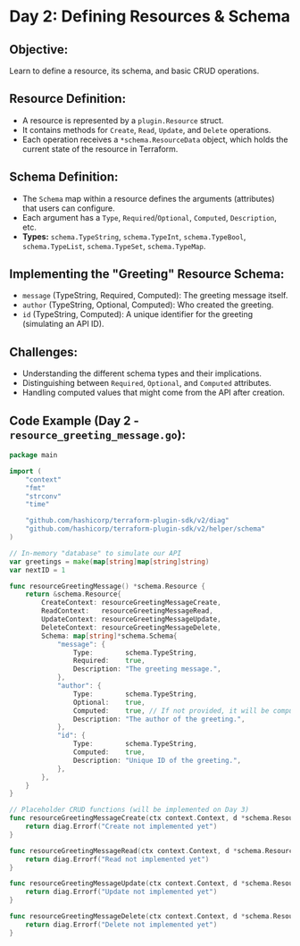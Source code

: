# **Day 2: Defining Resources & Schema**

## **Objective:** 
Learn to define a resource, its schema, and basic CRUD operations.

## **Resource Definition:**
* A resource is represented by a `plugin.Resource` struct.
* It contains methods for `Create`, `Read`, `Update`, and `Delete` operations.
* Each operation receives a `*schema.ResourceData` object, which holds the current state of the resource in Terraform.

## **Schema Definition:**
* The `Schema` map within a resource defines the arguments (attributes) that users can configure.
* Each argument has a `Type`, `Required`/`Optional`, `Computed`, `Description`, etc.
* **Types:** `schema.TypeString`, `schema.TypeInt`, `schema.TypeBool`, `schema.TypeList`, `schema.TypeSet`, `schema.TypeMap`.

## **Implementing the "Greeting" Resource Schema:**

  * `message` (TypeString, Required, Computed): The greeting message itself.
  * `author` (TypeString, Optional, Computed): Who created the greeting.
  * `id` (TypeString, Computed): A unique identifier for the greeting (simulating an API ID).

## **Challenges:**

  * Understanding the different schema types and their implications.
  * Distinguishing between `Required`, `Optional`, and `Computed` attributes.
  * Handling computed values that might come from the API after creation.

## **Code Example (Day 2 - `resource_greeting_message.go`):**

```go
package main

import (
	"context"
	"fmt"
	"strconv"
	"time"

	"github.com/hashicorp/terraform-plugin-sdk/v2/diag"
	"github.com/hashicorp/terraform-plugin-sdk/v2/helper/schema"
)

// In-memory "database" to simulate our API
var greetings = make(map[string]map[string]string)
var nextID = 1

func resourceGreetingMessage() *schema.Resource {
	return &schema.Resource{
		CreateContext: resourceGreetingMessageCreate,
		ReadContext:   resourceGreetingMessageRead,
		UpdateContext: resourceGreetingMessageUpdate,
		DeleteContext: resourceGreetingMessageDelete,
		Schema: map[string]*schema.Schema{
			"message": {
				Type:        schema.TypeString,
				Required:    true,
				Description: "The greeting message.",
			},
			"author": {
				Type:        schema.TypeString,
				Optional:    true,
				Computed:    true, // If not provided, it will be computed (e.g., by the API)
				Description: "The author of the greeting.",
			},
			"id": {
				Type:        schema.TypeString,
				Computed:    true,
				Description: "Unique ID of the greeting.",
			},
		},
	}
}

// Placeholder CRUD functions (will be implemented on Day 3)
func resourceGreetingMessageCreate(ctx context.Context, d *schema.ResourceData, m interface{}) diag.Diagnostics {
	return diag.Errorf("Create not implemented yet")
}

func resourceGreetingMessageRead(ctx context.Context, d *schema.ResourceData, m interface{}) diag.Diagnostics {
	return diag.Errorf("Read not implemented yet")
}

func resourceGreetingMessageUpdate(ctx context.Context, d *schema.ResourceData, m interface{}) diag.Diagnostics {
	return diag.Errorf("Update not implemented yet")
}

func resourceGreetingMessageDelete(ctx context.Context, d *schema.ResourceData, m interface{}) diag.Diagnostics {
	return diag.Errorf("Delete not implemented yet")
}

```

